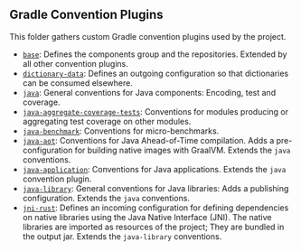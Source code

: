 <!--
SPDX-FileCopyrightText: 2023 Antoine Belvire
SPDX-License-Identifier: GPL-3.0-or-later
-->

## Gradle Convention Plugins

This folder gathers custom Gradle convention plugins used by the project.

- [`base`][]: Defines the components group and the repositories. Extended by all other
  convention plugins.
- [`dictionary-data`][]: Defines an outgoing configuration so that dictionaries can be consumed
  elsewhere.
- [`java`][]: General conventions for Java components: Encoding, test and coverage.
- [`java-aggregate-coverage-tests`][]: Conventions for modules producing or aggregating test
  coverage on other modules.
- [`java-benchmark`][]: Conventions for micro-benchmarks.
- [`java-aot`][]: Conventions for Java Ahead-of-Time compilation. Adds a pre-configuration for building
  native images with GraalVM. Extends the `java` conventions.
- [`java-application`][]: Conventions for Java applications. Extends the `java` convention plugin.
- [`java-library`][]: General conventions for Java libraries: Adds a publishing configuration.
  Extends the `java` conventions.
- [`jni-rust`][]: Defines an incoming configuration for defining dependencies on native
  libraries using the Java Native Interface (JNI). The native libraries are imported as
  resources of the project; They are bundled in the output jar. Extends the `java-library`
  conventions.

<!-- Links -->

[`base`]: src/main/kotlin/re.belv.croiseur.base.gradle.kts

[`dictionary-data`]: src/main/kotlin/re.belv.croiseur.dictionary-data.gradle.kts

[`java-aggregate-coverage-tests`]: src/main/kotlin/re.belv.croiseur.java-aggregate-coverage.gradle.kts

[`java-aot`]: src/main/kotlin/re.belv.croiseur.java-aot.gradle.kts

[`java-application`]: src/main/kotlin/re.belv.croiseur.java-application.gradle.kts

[`java`]: src/main/kotlin/re.belv.croiseur.java.gradle.kts

[`java-library`]: src/main/kotlin/re.belv.croiseur.java-library.gradle.kts

[`java-benchmark`]: src/main/kotlin/re.belv.croiseur.java-benchmark.gradle.kts

[`jni-rust`]: src/main/kotlin/re.belv.croiseur.jni-rust.gradle.kts
